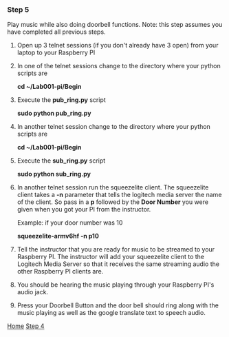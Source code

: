 ### Step 5

Play music while also doing doorbell functions.  Note: this step assumes you have completed all previous steps.

1. Open up 3 telnet sessions (if you don't already have 3 open) from your laptop to your Raspberry PI
2. In one of the telnet sessions change to the directory where your python scripts are

	**cd ~/Lab001-pi/Begin**

3. Execute the **pub_ring.py** script

	**sudo python pub_ring.py**

4. In another telnet session change to the directory where your python scripts are

	**cd ~/Lab001-pi/Begin**

5. Execute the **sub_ring.py** script

	**sudo python sub_ring.py**

6. In another telnet session run the squeezelite client. The squeezelite client takes a **-n** parameter that tells the logitech media server the name of the client.  So pass in a **p** followed by the **Door Number** you were given when you got your PI from the instructor.
	
	Example: if your door number was 10
	
	**squeezelite-armv6hf -n p10**

5. Tell the instructor that you are ready for music to be streamed to your Raspberry PI.  The instructor will add your squeezelite client to the Logitech Media Server so that it receives the same streaming audio the other Raspberry PI clients are.
6. You should be hearing the music playing through your Raspberry PI's audio jack.
7. Press your Doorbell Button and the door bell should ring along with the music playing as well as the google translate text to speech audio. 
 

[Home](README.md) [Step 4](Step4.md) 